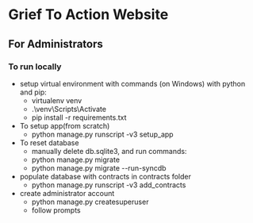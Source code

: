 # Grief To Action Website
## For Administrators
### To run locally
* setup virtual environment with commands (on Windows) with python and pip:
  * virtualenv venv
  * .\venv\Scripts\Activate
  * pip install -r requirements.txt
* To setup app(from scratch)
  * python manage.py runscript -v3 setup_app
* To reset database
  * manually delete db.sqlite3, and run commands:
  * python manage.py migrate
  * python manage.py migrate --run-syncdb
* populate database with contracts in contracts folder
  * python manage.py runscript -v3 add_contracts
* create administrator account
  * python manage.py createsuperuser
  * follow prompts
